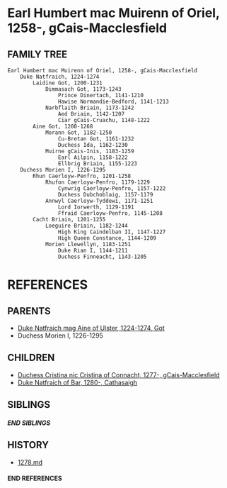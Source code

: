 # Earl Humbert mac Muirenn of Oriel, 1258-, gCais-Macclesfield

## FAMILY TREE
```
Earl Humbert mac Muirenn of Oriel, 1258-, gCais-Macclesfield
    Duke Natfraich, 1224-1274
        Laidine Got, 1200-1231
            Dimmasach Got, 1173-1243
                Prince Dinertach, 1141-1210
                Hawise Normandie-Bedford, 1141-1213
            Narbflaith Briain, 1173-1242
                Aed Briain, 1142-1207
                Ciar gCais-Cruachu, 1148-1222
        Aine Got, 1200-1268
            Morann Got, 1182-1250
                Cu-Bretan Got, 1161-1232
                Duchess Ida, 1162-1230
            Muirne gCais-Inis, 1183-1259
                Earl Ailpin, 1158-1222
                Ellbrig Briain, 1155-1223
    Duchess Morien I, 1226-1295
        Rhun Caerloyw-Penfro, 1201-1258
            Rhufon Caerloyw-Penfro, 1179-1229
                Cynwrig Caerloyw-Penfro, 1157-1222
                Duchess Dubchoblaig, 1157-1179
            Annwyl Caerloyw-Tyddewi, 1171-1251
                Lord Iorwerth, 1129-1191
                Ffraid Caerloyw-Penfro, 1145-1208
        Cacht Briain, 1201-1255
            Loeguire Briain, 1182-1244
                High King Caindelban II, 1147-1227
                High Queen Constance, 1144-1209
            Morien Llewellyn, 1183-1251
                Duke Rian I, 1144-1211
                Duchess Finneacht, 1143-1205
```


# REFERENCES

## PARENTS 
* [Duke Natfraich mag Aine of Ulster, 1224-1274, Got](p/natfraich_mag_aine_1224.md)
* Duchess Morien I, 1226-1295

## CHILDREN 
* [Duchess Cristina nic Cristina of Connacht, 1277-, gCais-Macclesfield](p/cristina_nic_cristina_1277.md)
* [Duke Natfraich of Bar, 1280-, Cathasaigh](p/natfraich_1280.md)

## SIBLINGS

##### END SIBLINGS  
## HISTORY
* [1278.md](../h/1278.md)

#### END REFERENCES
